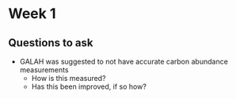 # Week 1

## Questions to ask

- GALAH was suggested to not have accurate carbon abundance measurements
  - How is this measured?
  - Has this been improved, if so how?
